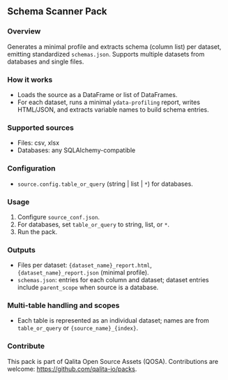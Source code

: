 ## Schema Scanner Pack

### Overview
Generates a minimal profile and extracts schema (column list) per dataset, emitting standardized `schemas.json`. Supports multiple datasets from databases and single files.

### How it works
- Loads the source as a DataFrame or list of DataFrames.
- For each dataset, runs a minimal `ydata-profiling` report, writes HTML/JSON, and extracts variable names to build schema entries.

### Supported sources
- Files: csv, xlsx
- Databases: any SQLAlchemy-compatible

### Configuration
- `source.config.table_or_query` (string | list | `*`) for databases.

### Usage
1) Configure `source_conf.json`.
2) For databases, set `table_or_query` to string, list, or `*`.
3) Run the pack.

### Outputs
- Files per dataset: `{dataset_name}_report.html`, `{dataset_name}_report.json` (minimal profile).
- `schemas.json`: entries for each column and dataset; dataset entries include `parent_scope` when source is a database.

### Multi-table handling and scopes
- Each table is represented as an individual dataset; names are from `table_or_query` or `{source_name}_{index}`.

### Contribute
This pack is part of Qalita Open Source Assets (QOSA). Contributions are welcome: https://github.com/qalita-io/packs.
